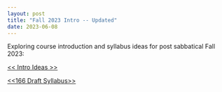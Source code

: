 ```yaml
---
layout: post
title: "Fall 2023 Intro -- Updated"
date: 2023-06-08
---
```


Exploring course introduction and syllabus ideas for post sabbatical Fall 2023:

[<< Intro Ideas >>](https://drive.google.com/file/d/1NdeodjIOtcEEh2j3NHBuxjqyHYKA_qKj/view?usp=sharing)   

[<<166 Draft Syllabus>>](https://drive.google.com/file/d/1DicuTiN28r0cl3ZnHiDpAB5cur60h6yL/view?usp=sharing)
